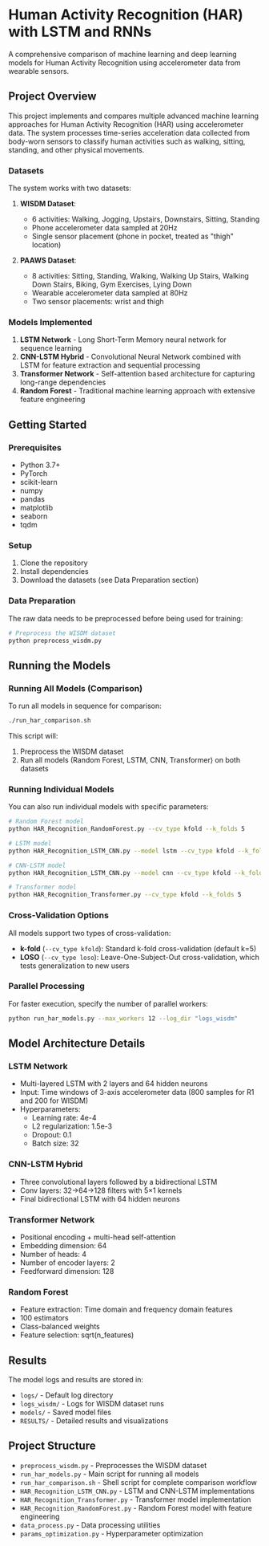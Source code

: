 # Human Activity Recognition (HAR) with LSTM and RNNs

A comprehensive comparison of machine learning and deep learning models for Human Activity Recognition using accelerometer data from wearable sensors.

## Project Overview

This project implements and compares multiple advanced machine learning approaches for Human Activity Recognition (HAR) using accelerometer data. The system processes time-series acceleration data collected from body-worn sensors to classify human activities such as walking, sitting, standing, and other physical movements.

### Datasets

The system works with two datasets:

1. **WISDM Dataset**:
   - 6 activities: Walking, Jogging, Upstairs, Downstairs, Sitting, Standing
   - Phone accelerometer data sampled at 20Hz
   - Single sensor placement (phone in pocket, treated as "thigh" location)

2. **PAAWS Dataset**:
   - 8 activities: Sitting, Standing, Walking, Walking Up Stairs, Walking Down Stairs, Biking, Gym Exercises, Lying Down
   - Wearable accelerometer data sampled at 80Hz
   - Two sensor placements: wrist and thigh

### Models Implemented

1. **LSTM Network** - Long Short-Term Memory neural network for sequence learning
2. **CNN-LSTM Hybrid** - Convolutional Neural Network combined with LSTM for feature extraction and sequential processing
3. **Transformer Network** - Self-attention based architecture for capturing long-range dependencies
4. **Random Forest** - Traditional machine learning approach with extensive feature engineering

## Getting Started

### Prerequisites

- Python 3.7+
- PyTorch
- scikit-learn
- numpy
- pandas
- matplotlib
- seaborn
- tqdm

### Setup

1. Clone the repository
2. Install dependencies
3. Download the datasets (see Data Preparation section)

### Data Preparation

The raw data needs to be preprocessed before being used for training:

```bash
# Preprocess the WISDM dataset
python preprocess_wisdm.py
```

## Running the Models

### Running All Models (Comparison)

To run all models in sequence for comparison:

```bash
./run_har_comparison.sh
```

This script will:
1. Preprocess the WISDM dataset
2. Run all models (Random Forest, LSTM, CNN, Transformer) on both datasets

### Running Individual Models

You can also run individual models with specific parameters:

```bash
# Random Forest model
python HAR_Recognition_RandomForest.py --cv_type kfold --k_folds 5

# LSTM model
python HAR_Recognition_LSTM_CNN.py --model lstm --cv_type kfold --k_folds 5

# CNN-LSTM model
python HAR_Recognition_LSTM_CNN.py --model cnn --cv_type kfold --k_folds 5

# Transformer model
python HAR_Recognition_Transformer.py --cv_type kfold --k_folds 5
```

### Cross-Validation Options

All models support two types of cross-validation:
- **k-fold** (`--cv_type kfold`): Standard k-fold cross-validation (default k=5)
- **LOSO** (`--cv_type loso`): Leave-One-Subject-Out cross-validation, which tests generalization to new users

### Parallel Processing

For faster execution, specify the number of parallel workers:

```bash
python run_har_models.py --max_workers 12 --log_dir "logs_wisdm"
```

## Model Architecture Details

### LSTM Network
- Multi-layered LSTM with 2 layers and 64 hidden neurons
- Input: Time windows of 3-axis accelerometer data (800 samples for R1 and 200 for WISDM)
- Hyperparameters: 
  - Learning rate: 4e-4
  - L2 regularization: 1.5e-3 
  - Dropout: 0.1
  - Batch size: 32

### CNN-LSTM Hybrid
- Three convolutional layers followed by a bidirectional LSTM
- Conv layers: 32→64→128 filters with 5×1 kernels
- Final bidirectional LSTM with 64 hidden neurons

### Transformer Network
- Positional encoding + multi-head self-attention
- Embedding dimension: 64
- Number of heads: 4
- Number of encoder layers: 2
- Feedforward dimension: 128

### Random Forest
- Feature extraction: Time domain and frequency domain features
- 100 estimators
- Class-balanced weights
- Feature selection: sqrt(n_features)

## Results

The model logs and results are stored in:
- `logs/` - Default log directory
- `logs_wisdm/` - Logs for WISDM dataset runs
- `models/` - Saved model files
- `RESULTS/` - Detailed results and visualizations

## Project Structure

- `preprocess_wisdm.py` - Preprocesses the WISDM dataset
- `run_har_models.py` - Main script for running all models
- `run_har_comparison.sh` - Shell script for complete comparison workflow
- `HAR_Recognition_LSTM_CNN.py` - LSTM and CNN-LSTM implementations
- `HAR_Recognition_Transformer.py` - Transformer model implementation
- `HAR_Recognition_RandomForest.py` - Random Forest model with feature engineering
- `data_process.py` - Data processing utilities
- `params_optimization.py` - Hyperparameter optimization
